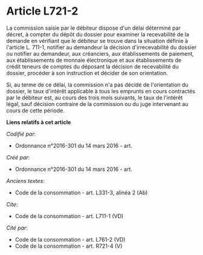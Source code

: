 # Article L721-2

La commission saisie par le débiteur dispose d'un délai déterminé par décret, à compter du dépôt du dossier pour examiner la
recevabilité de la demande en vérifiant que le débiteur se trouve dans la situation définie à l'article L. 711-1, notifier au
demandeur la décision d'irrecevabilité du dossier ou notifier au demandeur, aux créanciers, aux établissements de paiement,
aux établissements de monnaie électronique et aux établissements de crédit teneurs de comptes du déposant la décision de
recevabilité du dossier, procéder à son instruction et décider de son orientation. 

Si, au terme de ce délai, la commission n'a pas décidé de l'orientation du dossier, le taux d'intérêt applicable à tous les
emprunts en cours contractés par le débiteur est, au cours des trois mois suivants, le taux de l'intérêt légal, sauf décision
contraire de la commission ou du juge intervenant au cours de cette période.

**Liens relatifs à cet article**

_Codifié par_:

  - Ordonnance n°2016-301 du 14 mars 2016 - art.

_Créé par_:

  - Ordonnance n°2016-301 du 14 mars 2016 - art.

_Anciens textes_:

  - Code de la consommation - art. L331-3, alinéa 2 (Ab)

_Cite_:

  - Code de la consommation - art. L711-1 (VD)

_Cité par_:

  - Code de la consommation - art. L761-2 (VD)
  - Code de la consommation - art. R721-4 (V)

